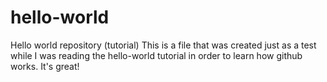 # hello-world
Hello world repository (tutorial)
This is a file that was created just as a test while
I was reading the hello-world tutorial in order to 
learn how github works. It's great!
